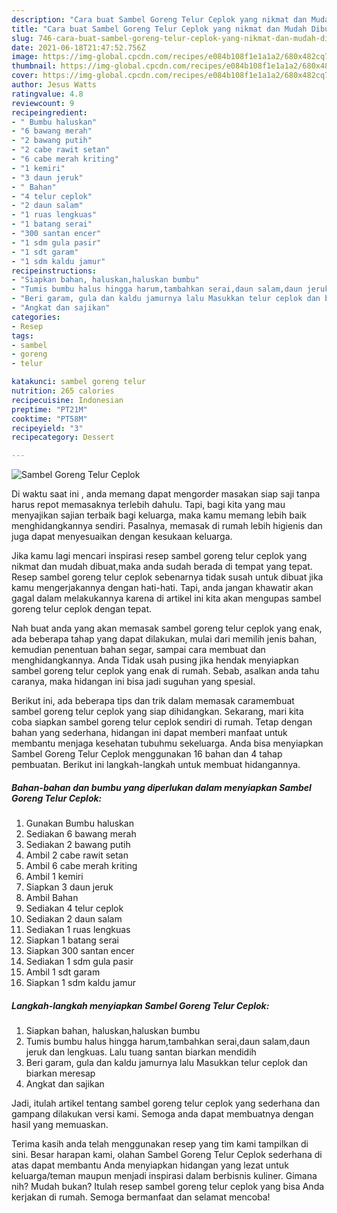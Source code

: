 ```yaml
---
description: "Cara buat Sambel Goreng Telur Ceplok yang nikmat dan Mudah Dibuat"
title: "Cara buat Sambel Goreng Telur Ceplok yang nikmat dan Mudah Dibuat"
slug: 746-cara-buat-sambel-goreng-telur-ceplok-yang-nikmat-dan-mudah-dibuat
date: 2021-06-18T21:47:52.756Z
image: https://img-global.cpcdn.com/recipes/e084b108f1e1a1a2/680x482cq70/sambel-goreng-telur-ceplok-foto-resep-utama.jpg
thumbnail: https://img-global.cpcdn.com/recipes/e084b108f1e1a1a2/680x482cq70/sambel-goreng-telur-ceplok-foto-resep-utama.jpg
cover: https://img-global.cpcdn.com/recipes/e084b108f1e1a1a2/680x482cq70/sambel-goreng-telur-ceplok-foto-resep-utama.jpg
author: Jesus Watts
ratingvalue: 4.8
reviewcount: 9
recipeingredient:
- " Bumbu haluskan"
- "6 bawang merah"
- "2 bawang putih"
- "2 cabe rawit setan"
- "6 cabe merah kriting"
- "1 kemiri"
- "3 daun jeruk"
- " Bahan"
- "4 telur ceplok"
- "2 daun salam"
- "1 ruas lengkuas"
- "1 batang serai"
- "300 santan encer"
- "1 sdm gula pasir"
- "1 sdt garam"
- "1 sdm kaldu jamur"
recipeinstructions:
- "Siapkan bahan, haluskan,haluskan bumbu"
- "Tumis bumbu halus hingga harum,tambahkan serai,daun salam,daun jeruk dan lengkuas. Lalu tuang santan biarkan mendidih"
- "Beri garam, gula dan kaldu jamurnya lalu Masukkan telur ceplok dan biarkan meresap"
- "Angkat dan sajikan"
categories:
- Resep
tags:
- sambel
- goreng
- telur

katakunci: sambel goreng telur 
nutrition: 265 calories
recipecuisine: Indonesian
preptime: "PT21M"
cooktime: "PT58M"
recipeyield: "3"
recipecategory: Dessert

---
```



![Sambel Goreng Telur Ceplok](https://img-global.cpcdn.com/recipes/e084b108f1e1a1a2/680x482cq70/sambel-goreng-telur-ceplok-foto-resep-utama.jpg)

Di waktu  saat ini , anda memang dapat mengorder masakan siap saji tanpa harus repot memasaknya terlebih dahulu. Tapi, bagi kita yang mau menyajikan sajian terbaik bagi keluarga, maka kamu memang lebih baik menghidangkannya sendiri. Pasalnya, memasak di rumah lebih higienis dan juga dapat menyesuaikan dengan kesukaan keluarga.

Jika kamu lagi mencari inspirasi resep sambel goreng telur ceplok yang nikmat dan mudah dibuat,maka anda sudah berada di tempat yang tepat. Resep sambel goreng telur ceplok  sebenarnya tidak susah untuk dibuat jika kamu mengerjakannya dengan hati-hati. Tapi, anda jangan khawatir akan gagal dalam melakukannya 
karena di artikel ini kita akan mengupas sambel goreng telur ceplok dengan tepat.  



Nah buat anda yang akan memasak sambel goreng telur ceplok yang enak, ada beberapa tahap yang dapat dilakukan, mulai dari memilih jenis bahan, kemudian penentuan bahan segar, sampai cara membuat dan menghidangkannya. Anda Tidak usah pusing jika hendak menyiapkan sambel goreng telur ceplok yang enak di rumah. Sebab, asalkan anda  tahu caranya, maka hidangan ini bisa jadi suguhan yang spesial.

Berikut ini, ada beberapa tips dan trik dalam memasak caramembuat sambel goreng telur ceplok yang siap dihidangkan. Sekarang, mari kita coba siapkan sambel goreng telur ceplok sendiri di rumah. Tetap dengan bahan yang sederhana, hidangan ini dapat memberi manfaat untuk membantu menjaga kesehatan tubuhmu sekeluarga. Anda bisa menyiapkan Sambel Goreng Telur Ceplok menggunakan 16 bahan dan 4 tahap pembuatan. Berikut ini langkah-langkah untuk membuat hidangannya.

<!--inarticleads1-->

##### Bahan-bahan dan bumbu yang diperlukan dalam menyiapkan Sambel Goreng Telur Ceplok:

1. Gunakan  Bumbu haluskan
1. Sediakan 6 bawang merah
1. Sediakan 2 bawang putih
1. Ambil 2 cabe rawit setan
1. Ambil 6 cabe merah kriting
1. Ambil 1 kemiri
1. Siapkan 3 daun jeruk
1. Ambil  Bahan
1. Sediakan 4 telur ceplok
1. Sediakan 2 daun salam
1. Sediakan 1 ruas lengkuas
1. Siapkan 1 batang serai
1. Siapkan 300 santan encer
1. Sediakan 1 sdm gula pasir
1. Ambil 1 sdt garam
1. Siapkan 1 sdm kaldu jamur




<!--inarticleads2-->

##### Langkah-langkah menyiapkan Sambel Goreng Telur Ceplok:

1. Siapkan bahan, haluskan,haluskan bumbu
1. Tumis bumbu halus hingga harum,tambahkan serai,daun salam,daun jeruk dan lengkuas. Lalu tuang santan biarkan mendidih
1. Beri garam, gula dan kaldu jamurnya lalu Masukkan telur ceplok dan biarkan meresap
1. Angkat dan sajikan




Jadi, itulah artikel tentang  sambel goreng telur ceplok  yang sederhana dan gampang dilakukan versi kami. Semoga anda dapat membuatnya dengan hasil yang memuaskan. 

Terima kasih anda telah menggunakan resep yang tim kami tampilkan di sini. Besar harapan kami, olahan  Sambel Goreng Telur Ceplok sederhana di atas dapat membantu Anda menyiapkan hidangan yang lezat untuk keluarga/teman maupun menjadi inspirasi dalam berbisnis kuliner. Gimana nih? Mudah bukan? Itulah resep sambel goreng telur ceplok yang bisa Anda kerjakan di rumah. Semoga bermanfaat dan selamat mencoba!

